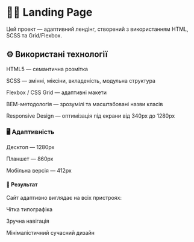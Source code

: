 # 🏃‍♀️ Landing Page

Цей проект — адаптивний лендінг, створений з використанням HTML, SCSS та Grid/Flexbox.

## ⚙️ Використані технології

HTML5 — семантична розмітка

SCSS — змінні, міксіни, вкладеність, модульна структура

Flexbox / CSS Grid — адаптивні макети

BEM-методологія — зрозумілі та масштабовані назви класів

Responsive Design — оптимізація під екрани від 340px до 1280px

### 🖥️ Адаптивність

Десктоп — 1280px

Планшет — 860px

Мобільна версія — 412px

#### 📸 Результат

Сайт адаптивно виглядає на всіх пристроях:

Чітка типографіка

Зручна навігація

Мінімалістичний сучасний дизайн
